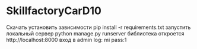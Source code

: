 # SkillfactoryCarD10
Скачать 
установить зависимости pip install -r requirements.txt запустить локальный сервер python manage.py runserver библиотека откроется http://localhost:8000 вход в admin log: mi pass:1
